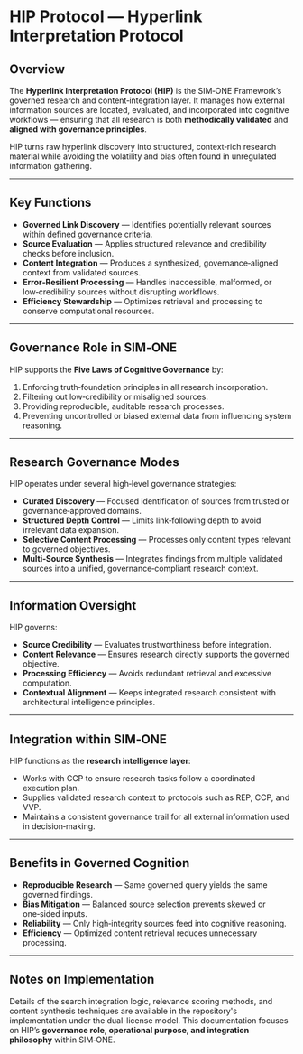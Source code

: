 # HIP Protocol — Hyperlink Interpretation Protocol

## Overview

The **Hyperlink Interpretation Protocol (HIP)** is the SIM‑ONE Framework’s governed research and content‑integration layer.
It manages how external information sources are located, evaluated, and incorporated into cognitive workflows — ensuring that all research is both **methodically validated** and **aligned with governance principles**.

HIP turns raw hyperlink discovery into structured, context‑rich research material while avoiding the volatility and bias often found in unregulated information gathering.

---

## Key Functions

* **Governed Link Discovery** — Identifies potentially relevant sources within defined governance criteria.
* **Source Evaluation** — Applies structured relevance and credibility checks before inclusion.
* **Content Integration** — Produces a synthesized, governance‑aligned context from validated sources.
* **Error‑Resilient Processing** — Handles inaccessible, malformed, or low‑credibility sources without disrupting workflows.
* **Efficiency Stewardship** — Optimizes retrieval and processing to conserve computational resources.

---

## Governance Role in SIM‑ONE

HIP supports the **Five Laws of Cognitive Governance** by:

1. Enforcing truth‑foundation principles in all research incorporation.
2. Filtering out low‑credibility or misaligned sources.
3. Providing reproducible, auditable research processes.
4. Preventing uncontrolled or biased external data from influencing system reasoning.

---

## Research Governance Modes

HIP operates under several high‑level governance strategies:

* **Curated Discovery** — Focused identification of sources from trusted or governance‑approved domains.
* **Structured Depth Control** — Limits link‑following depth to avoid irrelevant data expansion.
* **Selective Content Processing** — Processes only content types relevant to governed objectives.
* **Multi‑Source Synthesis** — Integrates findings from multiple validated sources into a unified, governance‑compliant research context.

---

## Information Oversight

HIP governs:

* **Source Credibility** — Evaluates trustworthiness before integration.
* **Content Relevance** — Ensures research directly supports the governed objective.
* **Processing Efficiency** — Avoids redundant retrieval and excessive computation.
* **Contextual Alignment** — Keeps integrated research consistent with architectural intelligence principles.

---

## Integration within SIM‑ONE

HIP functions as the **research intelligence layer**:

* Works with CCP to ensure research tasks follow a coordinated execution plan.
* Supplies validated research context to protocols such as REP, CCP, and VVP.
* Maintains a consistent governance trail for all external information used in decision‑making.

---

## Benefits in Governed Cognition

* **Reproducible Research** — Same governed query yields the same governed findings.
* **Bias Mitigation** — Balanced source selection prevents skewed or one‑sided inputs.
* **Reliability** — Only high‑integrity sources feed into cognitive reasoning.
* **Efficiency** — Optimized content retrieval reduces unnecessary processing.

---

## Notes on Implementation

Details of the search integration logic, relevance scoring methods, and content synthesis techniques are available in the repository's implementation under the dual-license model.
This documentation focuses on HIP’s **governance role, operational purpose, and integration philosophy** within SIM‑ONE.
